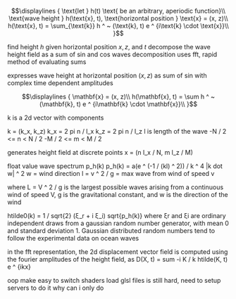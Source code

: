 ```math
\displaylines
{
  \text{let } h(t) \text{ be an arbitrary, aperiodic function}\\
  \text{wave height } h(\text{x}, t), \text{horizontal position } \text{x} = (x, z)\\
  h(\text{x}, t) = \sum_{\text{k}} h ^ ~ (\text{k}, t) e ^ {i\text{k} \cdot \text{x}}\\
}
```
find height $h$ given horizontal position $x, z$, and $t$
decompose the wave height field as a sum of sin and cos waves
decomposition uses fft, rapid method of evaluating sums

expresses wave height at horizontal position $(x, z)$ as sum of sin
with complex time dependent amplitudes

```math
\displaylines
{
  \mathbf{x} = (x, z)\\
  h(\mathbf{x}, t) = \sum h ^ ~ (\mathbf{k}, t) e ^ {i\mathbf{k} \cdot \mathbf{x}}\\
}
```

k is a 2d vector with components

k = (k_x, k_z)
k_x = 2 pi n / l_x
k_z = 2 pi n / l_z
l is length of the wave
-N / 2 <= n < N / 2
-M / 2 <= m < M / 2

generates height field at discrete points x = (n l_x / N, m l_z / M)

float value
wave spectrum p_h(k)
p_h(k) = a(e ^ (-1 / (kl) ^ 2)) / k ^ 4 |k dot w| ^ 2
    w = wind direction
    l = v ^ 2 / g = max wave from wind of speed v

where L = V ^ 2 / g is the largest possible waves arising
from a continuous wind of speed V,
g is the gravitational constant, and w is
the direction of the wind

htilde0(k) = 1 / sqrt{2} (ξ_r + i ξ_i) sqrt{p_h(k)}
where ξr and ξi are ordinary independent draws from a gaussian
random number generator, with mean 0 and standard deviation 1.
Gaussian distributed random numbers tend to follow the experimental data on ocean waves

in the fft representation,
the 2d displacement vector field is computed using the fourier amplitudes
of the height field, as
D(X, t) = sum -i K / k htilde(K, t) e ^ {ikx}

oop make easy to switch shaders
load glsl files is still hard, need to setup servers to do it
why can i only do <script src = 'js'> but cannot just do <script src = 'glsl'>
https://stackoverflow.com/questions/48946159/load-glsl-file-webgl-in-html
currently shaders are written in the html files
to be easier to switched when just getelementbyid

if more time, do the fft and philips spectrum calculations in gpu in compute shaders instead of cpu
currently code is in cpu, cpu have the advantage of more flexible in the coding part
where classes can be easily called by other classes, webassembly also can be used
